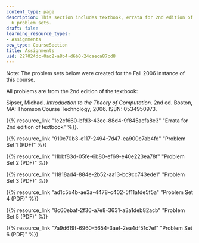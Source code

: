 ```yaml
---
content_type: page
description: This section includes textbook, errata for 2nd edition of textbook, and
  6 problem sets.
draft: false
learning_resource_types:
- Assignments
ocw_type: CourseSection
title: Assignments
uid: 227024dc-0ac2-a8b4-d6b0-24caeca87cd8
---
```

Note: The problem sets below were created for the Fall 2006 instance of this course.  

All problems are from the 2nd edition of the textbook:

Sipser, Michael. *Introduction to the Theory of Computation*. 2nd ed. Boston, MA: Thomson Course Technology, 2006. ISBN: 0534950973.

{{% resource_link "1e2cf660-bfd3-43ee-88d4-9f845aefa8e3" "Errata for 2nd edition of textbook" %}}.

{{% resource_link "910c70b3-e117-2494-7d47-ea900c7ab4fd" "Problem Set 1 (PDF)" %}}

{{% resource_link "11bbf83d-05fe-6b80-ef69-e40e223ea78f" "Problem Set 2 (PDF)" %}}

{{% resource_link "11818ad4-884e-2b52-aa13-bc9cc743ede1" "Problem Set 3 (PDF)" %}}

{{% resource_link "ad1c5b4b-ae3a-4478-c402-5f11afde5f5a" "Problem Set 4 (PDF)" %}}

{{% resource_link "8c60ebaf-2f36-a7e8-3631-a3a1deb82acb" "Problem Set 5 (PDF)" %}}

{{% resource_link "7a9d619f-6960-5654-3aef-2ea4df51c7ef" "Problem Set 6 (PDF)" %}}